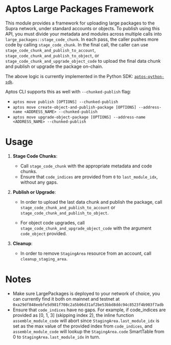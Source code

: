 # Aptos Large Packages Framework

This module provides a framework for uploading large packages to the Supra network, under standard
accounts or objects.
To publish using this API, you must divide your metadata and modules across multiple calls
into `large_packages::stage_code_chunk`.
In each pass, the caller pushes more code by calling `stage_code_chunk`.
In the final call, the caller can use `stage_code_chunk_and_publish_to_account`, `stage_code_chunk_and_publish_to_object`, or
`stage_code_chunk_and_upgrade_object_code` to upload the final data chunk and publish or upgrade the package on-chain.

The above logic is currently implemented in the Python
SDK: [`aptos-python-sdk`](https://github.com/aptos-labs/aptos-python-sdk/blob/main/aptos_sdk/package_publisher.py).

Aptos CLI supports this as well with `--chunked-publish` flag:
- `aptos move publish [OPTIONS] --chunked-publish`
- `aptos move create-object-and-publish-package [OPTIONS] --address-name <ADDRESS_NAME> --chunked-publish`
- `aptos move upgrade-object-package [OPTIONS] --address-name <ADDRESS_NAME> --chunked-publish`

# Usage

1. **Stage Code Chunks**:
    - Call `stage_code_chunk` with the appropriate metadata and code chunks.
    - Ensure that `code_indices` are provided from `0` to `last_module_idx`, without any
      gaps.


2. **Publish or Upgrade**:
    - In order to upload the last data chunk and publish the package, call `stage_code_chunk_and_publish_to_account` or `stage_code_chunk_and_publish_to_object`.

    - For object code upgrades, call `stage_code_chunk_and_upgrade_object_code` with the argument `code_object` provided.

3. **Cleanup**:
    - In order to remove `StagingArea` resource from an account, call `cleanup_staging_area`.

# Notes

* Make sure LargePackages is deployed to your network of choice, you can currently find it both on
  mainnet and testnet at `0xa29df848eebfe5d981f708c2a5b06d31af2be53bbd8ddc94c8523f4b903f7adb`
* Ensure that `code_indices` have no gaps. For example, if code_indices are
  provided as [0, 1, 3] (skipping index 2), the inline function `assemble_module_code` will abort
  since `StagingArea.last_module_idx` is set as the max value of the provided index
  from `code_indices`, and `assemble_module_code` will lookup the `StagingArea.code` SmartTable from
  0 to `StagingArea.last_module_idx` in turn.
